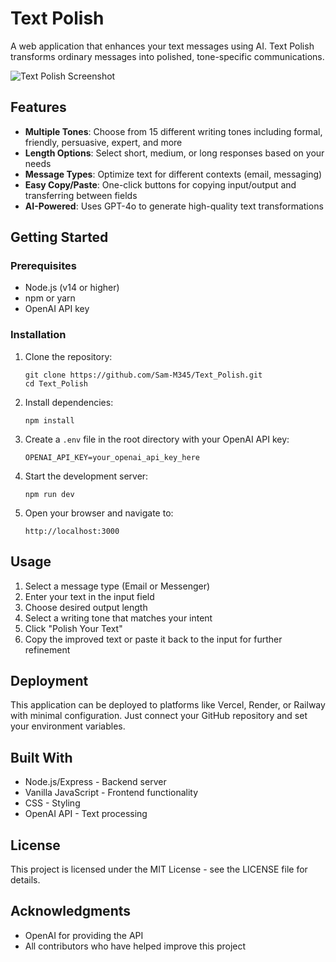 # Text Polish

A web application that enhances your text messages using AI. Text Polish transforms ordinary messages into polished, tone-specific communications.

![Text Polish Screenshot](https://via.placeholder.com/800x450.png?text=Text+Polish+Screenshot)

## Features

- **Multiple Tones**: Choose from 15 different writing tones including formal, friendly, persuasive, expert, and more
- **Length Options**: Select short, medium, or long responses based on your needs
- **Message Types**: Optimize text for different contexts (email, messaging)
- **Easy Copy/Paste**: One-click buttons for copying input/output and transferring between fields
- **AI-Powered**: Uses GPT-4o to generate high-quality text transformations

## Getting Started

### Prerequisites

- Node.js (v14 or higher)
- npm or yarn
- OpenAI API key

### Installation

1. Clone the repository:

   ```
   git clone https://github.com/Sam-M345/Text_Polish.git
   cd Text_Polish
   ```

2. Install dependencies:

   ```
   npm install
   ```

3. Create a `.env` file in the root directory with your OpenAI API key:

   ```
   OPENAI_API_KEY=your_openai_api_key_here
   ```

4. Start the development server:

   ```
   npm run dev
   ```

5. Open your browser and navigate to:
   ```
   http://localhost:3000
   ```

## Usage

1. Select a message type (Email or Messenger)
2. Enter your text in the input field
3. Choose desired output length
4. Select a writing tone that matches your intent
5. Click "Polish Your Text"
6. Copy the improved text or paste it back to the input for further refinement

## Deployment

This application can be deployed to platforms like Vercel, Render, or Railway with minimal configuration. Just connect your GitHub repository and set your environment variables.

## Built With

- Node.js/Express - Backend server
- Vanilla JavaScript - Frontend functionality
- CSS - Styling
- OpenAI API - Text processing

## License

This project is licensed under the MIT License - see the LICENSE file for details.

## Acknowledgments

- OpenAI for providing the API
- All contributors who have helped improve this project
